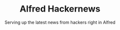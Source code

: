 ---
title: Alfred Hackernews 
layout: projects
item_colour: "#ff6319"
subtitle: Serving up the latest news from hackers right in Alfred 
description: A data science project that explores the Sydney property market across different suburbs using a dataset from Kaggle.
project_url: "https://github.com/kostyafarber/alfred-hackernews"
featured_image: 'trash_movies/gba_animation.gif'
gallery_images:
- trash_movies/gba_animation.gif
---
